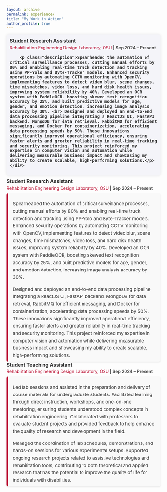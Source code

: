 ```yaml
---
layout: archive
permalink: experience/
title: "My Work in Action"
author_profile: true
---
```

 
  <div class="experience-item">
    <div class="timeline-content experience-title">
      <strong>Student Research Assistant</strong>
      <span><a href="https://red.osu.edu/team/" target="_blank">Rehabilitation Engineering Design Laboratory, OSU</a> | Sep 2024 – Present</span>
      
        <p class="description">Spearheaded the automation of critical surveillance processes, cutting manual efforts by 80% and enabling real-time truck detection and tracking using PP-Yolo and Byte-Tracker models. Enhanced security operations by automating CCTV monitoring with OpenCV, implementing features to detect video blur, scene changes, time mismatches, video loss, and hard disk health issues, improving system reliability by 40%. Developed an OCR system with PaddleOCR, boosting skewed text recognition accuracy by 25%, and built predictive models for age, gender, and emotion detection, increasing image analysis accuracy by 30%. <br> Designed and deployed an end-to-end data processing pipeline integrating a ReactJS UI, FastAPI backend, MongoDB for data retrieval, RabbitMQ for efficient messaging, and Docker for containerization, accelerating data processing speeds by 50%. These innovations significantly improved operational efficiency, ensuring faster alerts and greater reliability in real-time tracking and security monitoring. This project reinforced my expertise in computer vision and automation while delivering measurable business impact and showcasing my ability to create scalable, high-performing solutions.</p>
    </div>
  </div>
  

<style>
  .experience-title:hover .description {
    display: block;
  }

  .description {
    display: none;
    font-size: 14px;
    margin-top: 10px;
  }
</style>



<div class="experience-item">
  <div class="experience-title">
    <strong>Student Research Assistant</strong>  
    <span><a href="https://red.osu.edu/team/" target="_blank">Rehabilitation Engineering Design Laboratory, OSU</a> | Sep 2024 – Present</span>
  </div>
  
  <div class="experience-description">
    <p>
      Spearheaded the automation of critical surveillance processes, cutting manual efforts by 80% and enabling real-time truck detection and tracking using PP-Yolo and Byte-Tracker models. Enhanced security operations by automating CCTV monitoring with OpenCV, implementing features to detect video blur, scene changes, time mismatches, video loss, and hard disk health issues, improving system reliability by 40%. Developed an OCR system with PaddleOCR, boosting skewed text recognition accuracy by 25%, and built predictive models for age, gender, and emotion detection, increasing image analysis accuracy by 30%.
    </p>
    <p>
      Designed and deployed an end-to-end data processing pipeline integrating a ReactJS UI, FastAPI backend, MongoDB for data retrieval, RabbitMQ for efficient messaging, and Docker for containerization, accelerating data processing speeds by 50%. These innovations significantly improved operational efficiency, ensuring faster alerts and greater reliability in real-time tracking and security monitoring. This project reinforced my expertise in computer vision and automation while delivering measurable business impact and showcasing my ability to create scalable, high-performing solutions.
    </p>
  </div>
</div>

<div class="experience-item">
  <div class="experience-title">
    <strong>Student Teaching Assistant</strong>  
    <span><a href="https://cse.osu.edu/" target="_blank">Rehabilitation Engineering Design Laboratory, OSU</a> | Sep 2024 – Present</span>
  </div>
  
  <div class="experience-description">
    <p>
      Led lab sessions and assisted in the preparation and delivery of course materials for undergraduate students. Facilitated learning through direct instruction, workshops, and one-on-one mentoring, ensuring students understood complex concepts in rehabilitation engineering. Collaborated with professors to evaluate student projects and provided feedback to help enhance the quality of research and development in the field.
    </p>
    <p>
      Managed the coordination of lab schedules, demonstrations, and hands-on sessions for various experimental setups. Supported ongoing research projects related to assistive technologies and rehabilitation tools, contributing to both theoretical and applied research that has the potential to improve the quality of life for individuals with disabilities.
    </p>
  </div>
</div>

<style>

  
  /* Container for each experience item */

    .timeline-content {
    background: #f4f4f9;
    padding: 10px;
    border-radius: 8px;
    box-shadow: 0 0 10px rgba(0, 0, 0, 0.1);
  }
  
  /* Title of the experience with job role and organization */
  .experience-title {
    font-size: 16px;
    font-weight: bold;
    color: #333;
    margin-bottom: 8px;
  }

  .experience-title span {
    display: block;
    font-size: 14px;
    color: #555;
    margin-top: 4px;
  }

  /* Styling the experience description */
  .experience-description {
    background-color: #f9f9f9; /* Light background for readability */
    padding: 8px 15px;
    border-left: 5px solid #ba0c2f; /* Accent color for visual interest */
    border-radius: 5px;
    box-shadow: 0 2px 4px rgba(0, 0, 0, 0.1);
  }

  /* Paragraph styling inside description */
  .experience-description p {
    font-size: 15px;
    line-height: 1.6;
    color: #333;
    margin-bottom: 5px; /* Space between paragraphs */
  }

  .experience-description p:last-child {
    margin-bottom: 0; /* No margin on last paragraph */
  }

  /* Link styling */
  .experience-title a {
    text-decoration: none;
    color: #ba0c2f;
    font-weight: normal;
  }

  .experience-title a:hover {
    text-decoration: underline;
  }
</style>
